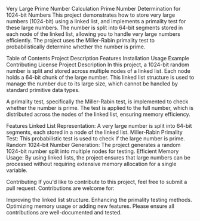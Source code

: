 Very Large Prime Number Calculation
Prime Number Determination for 1024-bit Numbers
This project demonstrates how to store very large numbers (1024-bit) using a linked list, and implements a primality test for these large numbers. The number is split into 64-bit segments stored in each node of the linked list, allowing you to handle very large numbers efficiently. The project uses the Miller-Rabin primality test to probabilistically determine whether the number is prime.

Table of Contents
Project Description
Features
Installation
Usage
Example
Contributing
License
Project Description
In this project, a 1024-bit random number is split and stored across multiple nodes of a linked list. Each node holds a 64-bit chunk of the large number. This linked list structure is used to manage the number due to its large size, which cannot be handled by standard primitive data types.

A primality test, specifically the Miller-Rabin test, is implemented to check whether the number is prime. The test is applied to the full number, which is distributed across the nodes of the linked list, ensuring memory efficiency.

Features
Linked List Representation: A very large number is split into 64-bit segments, each stored in a node of the linked list.
Miller-Rabin Primality Test: This probabilistic test is used to check if the large number is prime.
Random 1024-bit Number Generation: The project generates a random 1024-bit number split into multiple nodes for testing.
Efficient Memory Usage: By using linked lists, the project ensures that large numbers can be processed without requiring extensive memory allocation for a single variable.

Contributing
If you'd like to contribute to this project, feel free to submit a pull request. Contributions are welcome for:

Improving the linked list structure.
Enhancing the primality testing methods.
Optimizing memory usage or adding new features.
Please ensure all contributions are well-documented and tested.
